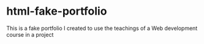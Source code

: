 # html-fake-portfolio
This is a fake portfolio I created to use the teachings of a Web development course in a project
